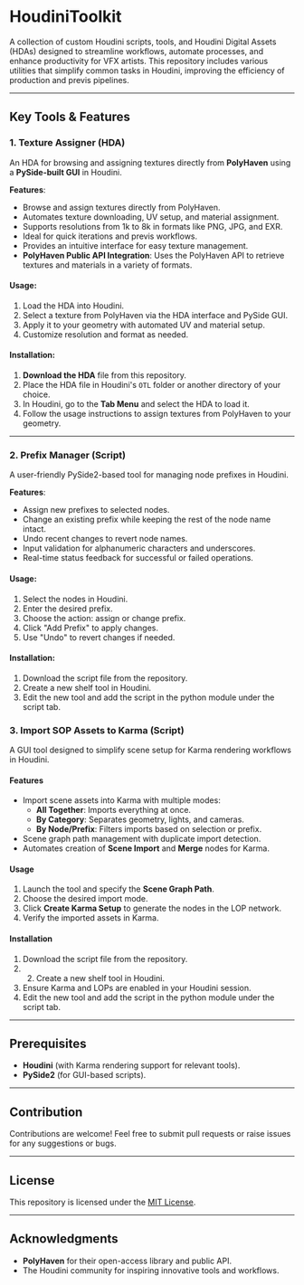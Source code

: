 # HoudiniToolkit

A collection of custom Houdini scripts, tools, and Houdini Digital Assets (HDAs) designed to streamline workflows, automate processes, and enhance productivity for VFX artists. This repository includes various utilities that simplify common tasks in Houdini, improving the efficiency of production and previs pipelines.

---

## Key Tools & Features

### 1. **Texture Assigner (HDA)**  
An HDA for browsing and assigning textures directly from **PolyHaven** using a **PySide-built GUI** in Houdini.

**Features**:
- Browse and assign textures directly from PolyHaven.
- Automates texture downloading, UV setup, and material assignment.
- Supports resolutions from 1k to 8k in formats like PNG, JPG, and EXR.
- Ideal for quick iterations and previs workflows.
- Provides an intuitive interface for easy texture management.
- **PolyHaven Public API Integration**: Uses the PolyHaven API to retrieve textures and materials in a variety of formats.

#### **Usage**:
1. Load the HDA into Houdini.
2. Select a texture from PolyHaven via the HDA interface and PySide GUI.
3. Apply it to your geometry with automated UV and material setup.
4. Customize resolution and format as needed.

#### **Installation**:
1. **Download the HDA** file from this repository.
2. Place the HDA file in Houdini's `OTL` folder or another directory of your choice.
3. In Houdini, go to the **Tab Menu** and select the HDA to load it.
4. Follow the usage instructions to assign textures from PolyHaven to your geometry.

---

### 2. **Prefix Manager (Script)**  
A user-friendly PySide2-based tool for managing node prefixes in Houdini.

**Features**:
- Assign new prefixes to selected nodes.
- Change an existing prefix while keeping the rest of the node name intact.
- Undo recent changes to revert node names.
- Input validation for alphanumeric characters and underscores.
- Real-time status feedback for successful or failed operations.

#### **Usage**:
1. Select the nodes in Houdini.
2. Enter the desired prefix.
3. Choose the action: assign or change prefix.
4. Click "Add Prefix" to apply changes.
5. Use "Undo" to revert changes if needed.

#### **Installation**:
1. Download the script file from the repository.
2. Create a new shelf tool in Houdini.
3. Edit the new tool and add the script in the python module under the script tab.

### 3. **Import SOP Assets to Karma (Script)**
A GUI tool designed to simplify scene setup for Karma rendering workflows in Houdini.

#### Features
- Import scene assets into Karma with multiple modes:
  - **All Together**: Imports everything at once.
  - **By Category**: Separates geometry, lights, and cameras.
  - **By Node/Prefix**: Filters imports based on selection or prefix.
- Scene graph path management with duplicate import detection.
- Automates creation of **Scene Import** and **Merge** nodes for Karma.

#### Usage
1. Launch the tool and specify the **Scene Graph Path**.
2. Choose the desired import mode.
3. Click **Create Karma Setup** to generate the nodes in the LOP network.
4. Verify the imported assets in Karma.

#### Installation
1. Download the script file from the repository.
2. 2. Create a new shelf tool in Houdini.
3. Ensure Karma and LOPs are enabled in your Houdini session.
3. Edit the new tool and add the script in the python module under the script tab.

---

## Prerequisites
- **Houdini** (with Karma rendering support for relevant tools).
- **PySide2** (for GUI-based scripts).

---

## Contribution
Contributions are welcome! Feel free to submit pull requests or raise issues for any suggestions or bugs.

---

## License
This repository is licensed under the [MIT License](LICENSE).

---

## Acknowledgments
- **PolyHaven** for their open-access library and public API.
- The Houdini community for inspiring innovative tools and workflows.

